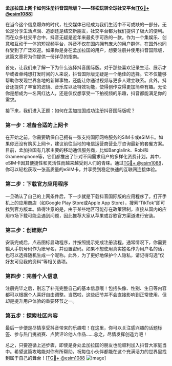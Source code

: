 **孟加拉国上网卡如何注册抖音国际版？——轻松玩转全球社交平台[[TG💪+ @esim1088](https://t.me/s/esim1088)]**

在当今这个信息爆炸的时代，社交媒体已经成为我们生活中不可或缺的一部分。无论是分享生活点滴、追剧还是结交新朋友，社交平台都为我们提供了极大的便利。而在众多社交平台中，抖音无疑是近年来最炙手可热的一款。作为一个集娱乐、创意和互动于一体的短视频平台，抖音不仅在国内拥有庞大的用户群体，在国外也同样受到了广泛欢迎。如果你是身在孟加拉国的用户，想要注册并使用抖音国际版，这篇文章将为你提供一份详尽的指南。

首先，让我们来了解一下为什么选择抖音国际版。对于那些喜欢记录生活、展示才华或者单纯想打发时间的人来说，抖音国际版无疑是一个绝佳的选择。它不仅能够帮助你发现世界各地的新鲜事物，还能让你通过视频与更多人建立联系。此外，抖音还提供了丰富的滤镜、音乐库以及特效功能，使得创作变得更加简单有趣。无论你是想成为一名网红达人，还是仅仅想享受一下拍视频的乐趣，抖音都能满足你的需求。

接下来，我们进入正题：如何在孟加拉国成功注册抖音国际版呢？

### 第一步：准备合适的上网卡

在开始之前，你需要确保自己拥有一张支持国际网络服务的SIM卡或eSIM卡。如果你还没有购买上网卡，建议前往当地的电信运营商营业厅咨询最新的套餐方案。目前，孟加拉国有几家主要的移动通信服务商，比如Banglalink、Robi和Grameenphone等，它们都推出了针对不同需求用户的多样化资费计划。其中，eSIM卡因其便捷性和灵活性而越来越受到人们的青睐。通过[TG💪+ @esim1088](https://t.me/s/esim1088)，你可以轻松获取一张高质量的eSIM卡，并享受到稳定快速的互联网连接体验。

### 第二步：下载官方应用程序

一旦确认了自己的上网条件后，下一步就是下载抖音国际版的应用程序了。打开手机上的应用商店（如Google Play Store或Apple App Store），搜索“TikTok”即可找到官方版本。值得注意的是，由于某些地区可能存在政策限制，直接从国内的应用市场下载可能会遇到问题，因此推荐大家从苹果或谷歌官方渠道进行安装。

### 第三步：创建账户

安装完成后，点击图标启动程序，并按照提示完成注册流程。通常情况下，你需要输入手机号码作为账号名，并设置密码。如果不想使用真实姓名作为用户名的话，也可以选择随机生成一个昵称。此外，为了更好地保护个人隐私，请记得勾选“仅好友可见我的资料”等相关选项。

### 第四步：完善个人信息

注册完毕之后，别忘了补充完整自己的基本信息哦！包括头像、性别、生日等内容都可以根据个人喜好自由调整。当然啦，这些细节并不会直接影响到正常使用，但却是提升用户体验的重要环节之一。

### 第五步：探索社区内容

最后一步便是尽情享受抖音带来的乐趣啦！在这里，你可以关注感兴趣的话题标签、参与热门挑战赛、点赞评论他人作品……总之，尽情发挥创造力吧！

总之，只要遵循上述步骤，即使是身处孟加拉国的朋友也能顺利加入抖音大家庭当中。希望这篇攻略能对你有所帮助，祝每位小伙伴都能在这个充满活力的世界里找到属于自己的舞台！[[TG💪+ @esim1088](https://t.me/s/esim1088) ![Image](https://i.postimg.cc/4NQfJmqS/Snipaste-2025-05-13-00-14-12.png)]